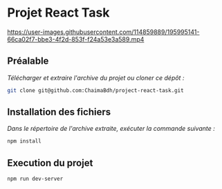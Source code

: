 # Projet React Task


https://user-images.githubusercontent.com/114859889/195995141-66ca02f7-bbe3-4f2d-853f-f24a53e3a589.mp4


## Préalable 

*Télécharger et extraire l'archive du projet ou cloner ce dépôt :*

```bash
git clone git@github.com:ChaimaBdh/project-react-task.git
```

## Installation des fichiers

*Dans le répertoire de l'archive extraite, exécuter la commande suivante :*

```bash
npm install
```

## Execution du projet 

```bash
npm run dev-server
```

